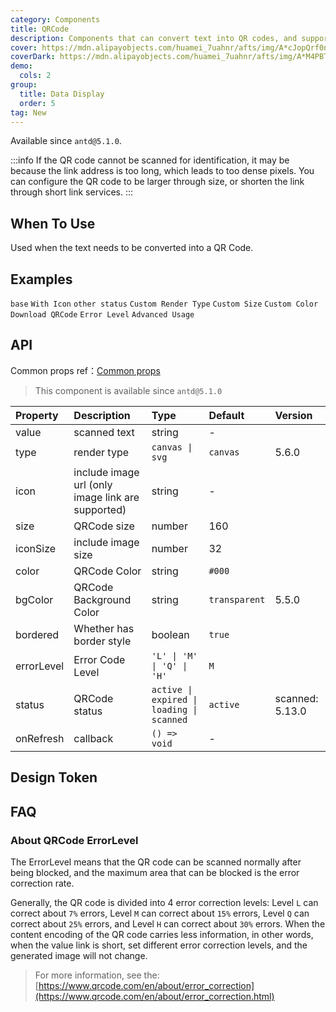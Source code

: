 ```yaml
---
category: Components
title: QRCode
description: Components that can convert text into QR codes, and support custom color and logo.
cover: https://mdn.alipayobjects.com/huamei_7uahnr/afts/img/A*cJopQrf0ncwAAAAAAAAAAAAADrJ8AQ/original
coverDark: https://mdn.alipayobjects.com/huamei_7uahnr/afts/img/A*M4PBTZ_n9OgAAAAAAAAAAAAADrJ8AQ/original
demo:
  cols: 2
group:
  title: Data Display
  order: 5
tag: New
---
```


Available since `antd@5.1.0`.

<!-- prettier-ignore -->
:::info
If the QR code cannot be scanned for identification, it may be because the link address is too long, which leads to too dense pixels.
You can configure the QR code to be larger through size, or shorten the link through short link services.
:::

## When To Use

Used when the text needs to be converted into a QR Code.

## Examples

<!-- prettier-ignore -->
<code src="./demo/base.tsx">base</code>
<code src="./demo/icon.tsx">With Icon</code>
<code src="./demo/status.tsx">other status</code>
<code src="./demo/type.tsx">Custom Render Type</code>
<code src="./demo/customSize.tsx">Custom Size</code>
<code src="./demo/customColor.tsx">Custom Color</code>
<code src="./demo/download.tsx">Download QRCode</code>
<code src="./demo/errorlevel.tsx">Error Level</code>
<code src="./demo/Popover.tsx">Advanced Usage</code>

## API

Common props ref：[Common props](/docs/react/common-props)

> This component is available since `antd@5.1.0`

| Property | Description | Type | Default | Version |
| :-- | :-- | :-- | :-- | :-- |
| value | scanned text | string | - |
| type | render type | `canvas \| svg ` | `canvas` | 5.6.0 |
| icon | include image url (only image link are supported) | string | - |
| size | QRCode size | number | 160 |
| iconSize | include image size | number | 32 |
| color | QRCode Color | string | `#000` |
| bgColor | QRCode Background Color | string | `transparent` | 5.5.0 |
| bordered | Whether has border style | boolean | `true` |
| errorLevel | Error Code Level | `'L' \| 'M' \| 'Q' \| 'H' ` | `M` |
| status | QRCode status | `active \| expired \| loading \| scanned` | `active` | scanned: 5.13.0 |
| onRefresh | callback | `() => void` | - |

## Design Token

<ComponentTokenTable component="QRCode"></ComponentTokenTable>

## FAQ

### About QRCode ErrorLevel

The ErrorLevel means that the QR code can be scanned normally after being blocked, and the maximum area that can be blocked is the error correction rate.

Generally, the QR code is divided into 4 error correction levels: Level `L` can correct about `7%` errors, Level `M` can correct about `15%` errors, Level `Q` can correct about `25%` errors, and Level `H` can correct about `30%` errors. When the content encoding of the QR code carries less information, in other words, when the value link is short, set different error correction levels, and the generated image will not change.

> For more information, see the: [https://www.qrcode.com/en/about/error_correction](https://www.qrcode.com/en/about/error_correction.html)
